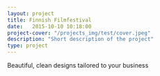 ```yaml
---
layout: project
title: Finnish Filmfestival
date:   2015-10-10 10:18:00
project-cover: "/projects_img/test/cover.jpeg"
description: "Short description of the project"
type: project
---
```


Beautiful, clean designs tailored to your business